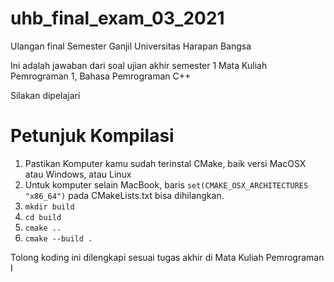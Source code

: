 # uhb_final_exam_03_2021
Ulangan final Semester Ganjil Universitas Harapan Bangsa

Ini adalah jawaban dari soal ujian akhir semester 1 Mata Kuliah Pemrograman 1, Bahasa Pemrograman C++

Silakan dipelajari

# Petunjuk Kompilasi

1. Pastikan Komputer kamu sudah terinstal CMake, baik versi MacOSX atau Windows, atau Linux
2. Untuk komputer selain MacBook, baris `set(CMAKE_OSX_ARCHITECTURES "x86_64")` pada CMakeLists.txt bisa dihilangkan.
2. `mkdir build`
3. `cd build`
4. `cmake ..`
5. `cmake --build .`

Tolong koding ini dilengkapi sesuai tugas akhir di Mata Kuliah Pemrograman I